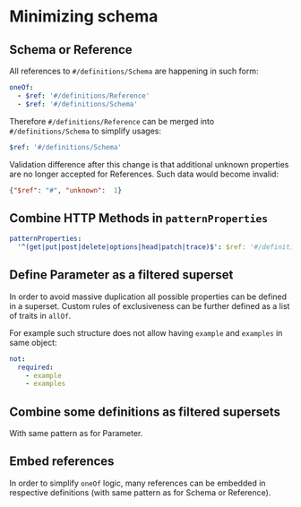 # Minimizing schema

## Schema or Reference

All references to `#/definitions/Schema` are happening in such form:

```yaml
oneOf:
  - $ref: '#/definitions/Reference'
  - $ref: '#/definitions/Schema'
```

Therefore `#/definitions/Reference` can be merged into `#/definitions/Schema` to simplify usages:

```yaml
$ref: '#/definitions/Schema'
```

Validation difference after this change is that additional unknown properties are no longer accepted for References.
Such data would become invalid:

```json
{"$ref": "#", "unknown":  1}
```

## Combine HTTP Methods in `patternProperties`

```yaml
patternProperties:
  '^(get|put|post|delete|options|head|patch|trace)$': $ref: '#/definitions/Operation'
```

## Define Parameter as a filtered superset

In order to avoid massive duplication all possible properties can be defined in a superset.
Custom rules of exclusiveness can be further defined as a list of traits in `allOf`.

For example such structure does not allow having `example` and `examples` in same object:
```yaml
not:
  required:
    - example
    - examples
```

## Combine some definitions as filtered supersets

With same pattern as for Parameter.

## Embed references

In order to simplify `oneOf` logic, many references can be embedded in respective definitions 
(with same pattern as for Schema or Reference).